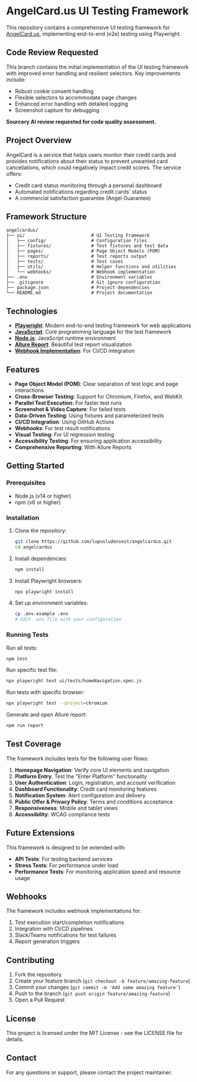 # AngelCard.us UI Testing Framework

This repository contains a comprehensive UI testing framework for [AngelCard.us](https://www.angelcard.us/), implementing end-to-end (e2e) testing using Playwright.

## Code Review Requested

This branch contains the initial implementation of the UI testing framework with improved error handling and resilient selectors. Key improvements include:
- Robust cookie consent handling
- Flexible selectors to accommodate page changes
- Enhanced error handling with detailed logging
- Screenshot capture for debugging

**Sourcery AI review requested for code quality assessment.**

## Project Overview

AngelCard is a service that helps users monitor their credit cards and provides notifications about their status to prevent unwanted card cancellations, which could negatively impact credit scores. The service offers:

- Credit card status monitoring through a personal dashboard
- Automated notifications regarding credit cards' status
- A commercial satisfaction guarantee (Angel Guarantee)

## Framework Structure

```
angelcardus/
├── ui/                         # UI Testing Framework
│   ├── config/                 # Configuration files
│   ├── fixtures/               # Test fixtures and test data
│   ├── pages/                  # Page Object Models (POM)
│   ├── reports/                # Test reports output
│   ├── tests/                  # Test cases
│   ├── utils/                  # Helper functions and utilities
│   └── webhooks/               # Webhook implementation
├── .env                        # Environment variables
├── .gitignore                  # Git ignore configuration
├── package.json                # Project dependencies
└── README.md                   # Project documentation
```

## Technologies

- **[Playwright](https://playwright.dev/)**: Modern end-to-end testing framework for web applications
- **[JavaScript](https://developer.mozilla.org/en-US/docs/Web/JavaScript)**: Core programming language for the test framework
- **[Node.js](https://nodejs.org/)**: JavaScript runtime environment
- **[Allure Report](http://allure.qatools.ru/)**: Beautiful test report visualization
- **[Webhook Implementation](https://developer.mozilla.org/en-US/docs/Web/API/Webhooks_API)**: For CI/CD integration

## Features

- **Page Object Model (POM)**: Clear separation of test logic and page interactions
- **Cross-Browser Testing**: Support for Chromium, Firefox, and WebKit
- **Parallel Test Execution**: For faster test runs
- **Screenshot & Video Capture**: For failed tests
- **Data-Driven Testing**: Using fixtures and parameterized tests
- **CI/CD Integration**: Using GitHub Actions
- **Webhooks**: For test result notifications
- **Visual Testing**: For UI regression testing
- **Accessibility Testing**: For ensuring application accessibility
- **Comprehensive Reporting**: With Allure Reports

## Getting Started

### Prerequisites

- Node.js (v14 or higher)
- npm (v6 or higher)

### Installation

1. Clone the repository:
   ```bash
   git clone https://github.com/lupusludensest/angelcardus.git
   cd angelcardus
   ```

2. Install dependencies:
   ```bash
   npm install
   ```

3. Install Playwright browsers:
   ```bash
   npx playwright install
   ```

4. Set up environment variables:
   ```bash
   cp .env.example .env
   # Edit .env file with your configuration
   ```

### Running Tests

Run all tests:
```bash
npm test
```

Run specific test file:
```bash
npx playwright test ui/tests/homeNavigation.spec.js
```

Run tests with specific browser:
```bash
npx playwright test --project=chromium
```

Generate and open Allure report:
```bash
npm run report
```

## Test Coverage

The framework includes tests for the following user flows:

1. **Homepage Navigation**: Verify core UI elements and navigation
2. **Platform Entry**: Test the "Enter Platform" functionality
3. **User Authentication**: Login, registration, and account verification
4. **Dashboard Functionality**: Credit card monitoring features
5. **Notification System**: Alert configuration and delivery
6. **Public Offer & Privacy Policy**: Terms and conditions acceptance
7. **Responsiveness**: Mobile and tablet views
8. **Accessibility**: WCAG compliance tests

## Future Extensions

This framework is designed to be extended with:

- **API Tests**: For testing backend services
- **Stress Tests**: For performance under load
- **Performance Tests**: For monitoring application speed and resource usage

## Webhooks

The framework includes webhook implementations for:

1. Test execution start/completion notifications
2. Integration with CI/CD pipelines
3. Slack/Teams notifications for test failures
4. Report generation triggers

## Contributing

1. Fork the repository
2. Create your feature branch (`git checkout -b feature/amazing-feature`)
3. Commit your changes (`git commit -m 'Add some amazing feature'`)
4. Push to the branch (`git push origin feature/amazing-feature`)
5. Open a Pull Request

## License

This project is licensed under the MIT License - see the LICENSE file for details.

## Contact

For any questions or support, please contact the project maintainer.
